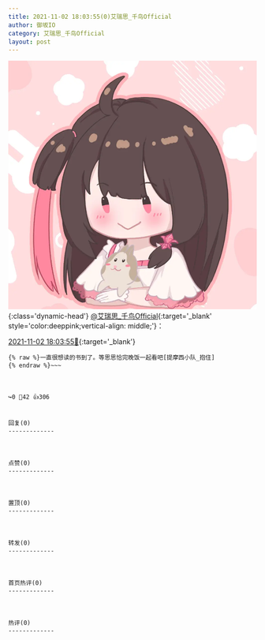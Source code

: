 ```yaml
---
title: 2021-11-02 18:03:55(0)艾瑞思_千鸟Official
author: 御坂IO
category: 艾瑞思_千鸟Official
layout: post
---
```


![img](/images/7e08840c56f251de28bdf766b647bd5fe9a5d50a.jpg){:class='dynamic-head'}
[@艾瑞思_千鸟Official](https://space.bilibili.com/1090010845/dynamic){:target='_blank' style='color:deeppink;vertical-align: middle;'}：

[2021-11-02 18:03:55🔗](https://t.bilibili.com/588449324585528970){:target='_blank'}

~~~
{% raw %}一直很想读的书到了。等思思恰完晚饭一起看吧[提摩西小队_抱住]
{% endraw %}~~~



↪️0 💬42 👍306


回复(0)
-------------



点赞(0)
-------------



置顶(0)
-------------



转发(0)
-------------



首页热评(0)
-------------



热评(0)
-------------



